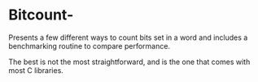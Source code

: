 # Bitcount-

Presents a few different ways to count bits set in a word and includes a benchmarking routine to compare performance.

The best is not the most straightforward, and is the one that comes with most C libraries.
